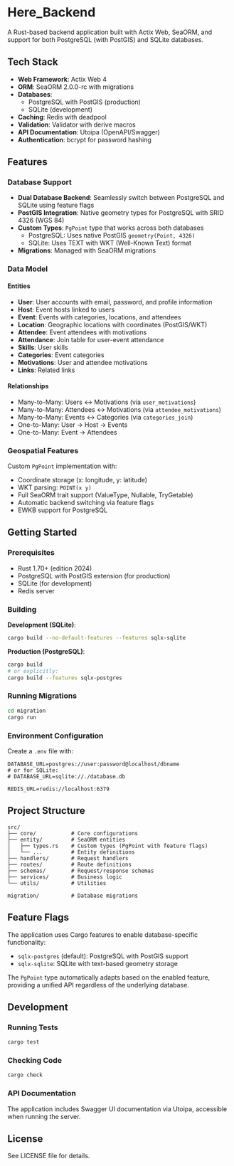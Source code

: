# Here_Backend

A Rust-based backend application built with Actix Web, SeaORM, and support for both PostgreSQL (with PostGIS) and SQLite databases.

## Tech Stack

- **Web Framework**: Actix Web 4
- **ORM**: SeaORM 2.0.0-rc with migrations
- **Databases**: 
  - PostgreSQL with PostGIS (production)
  - SQLite (development)
- **Caching**: Redis with deadpool
- **Validation**: Validator with derive macros
- **API Documentation**: Utoipa (OpenAPI/Swagger)
- **Authentication**: bcrypt for password hashing

## Features

### Database Support
- **Dual Database Backend**: Seamlessly switch between PostgreSQL and SQLite using feature flags
- **PostGIS Integration**: Native geometry types for PostgreSQL with SRID 4326 (WGS 84)
- **Custom Types**: `PgPoint` type that works across both databases
  - PostgreSQL: Uses native PostGIS `geometry(Point, 4326)`
  - SQLite: Uses TEXT with WKT (Well-Known Text) format
- **Migrations**: Managed with SeaORM migrations

### Data Model

#### Entities
- **User**: User accounts with email, password, and profile information
- **Host**: Event hosts linked to users
- **Event**: Events with categories, locations, and attendees
- **Location**: Geographic locations with coordinates (PostGIS/WKT)
- **Attendee**: Event attendees with motivations
- **Attendance**: Join table for user-event attendance
- **Skills**: User skills
- **Categories**: Event categories
- **Motivations**: User and attendee motivations
- **Links**: Related links

#### Relationships
- Many-to-Many: Users ↔ Motivations (via `user_motivations`)
- Many-to-Many: Attendees ↔ Motivations (via `attendee_motivations`)
- Many-to-Many: Events ↔ Categories (via `categories_join`)
- One-to-Many: User → Host → Events
- One-to-Many: Event → Attendees

### Geospatial Features
Custom `PgPoint` implementation with:
- Coordinate storage (x: longitude, y: latitude)
- WKT parsing: `POINT(x y)`
- Full SeaORM trait support (ValueType, Nullable, TryGetable)
- Automatic backend switching via feature flags
- EWKB support for PostgreSQL

## Getting Started

### Prerequisites
- Rust 1.70+ (edition 2024)
- PostgreSQL with PostGIS extension (for production)
- SQLite (for development)
- Redis server

### Building

**Development (SQLite)**:
```bash
cargo build --no-default-features --features sqlx-sqlite
```

**Production (PostgreSQL)**:
```bash
cargo build
# or explicitly:
cargo build --features sqlx-postgres
```

### Running Migrations

```bash
cd migration
cargo run
```

### Environment Configuration

Create a `.env` file with:
```env
DATABASE_URL=postgres://user:password@localhost/dbname
# or for SQLite:
# DATABASE_URL=sqlite://./database.db

REDIS_URL=redis://localhost:6379
```

## Project Structure

```
src/
├── core/           # Core configurations
├── entity/         # SeaORM entities
│   ├── types.rs    # Custom types (PgPoint with feature flags)
│   └── ...         # Entity definitions
├── handlers/       # Request handlers
├── routes/         # Route definitions
├── schemas/        # Request/response schemas
├── services/       # Business logic
└── utils/          # Utilities

migration/          # Database migrations
```

## Feature Flags

The application uses Cargo features to enable database-specific functionality:

- `sqlx-postgres` (default): PostgreSQL with PostGIS support
- `sqlx-sqlite`: SQLite with text-based geometry storage

The `PgPoint` type automatically adapts based on the enabled feature, providing a unified API regardless of the underlying database.

## Development

### Running Tests
```bash
cargo test
```

### Checking Code
```bash
cargo check
```

### API Documentation
The application includes Swagger UI documentation via Utoipa, accessible when running the server.

## License

See LICENSE file for details.